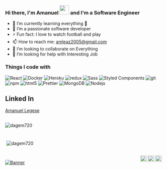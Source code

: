 <!--
**AmanWho101/AmanWho101** is a ✨ _special_ ✨ repository because its `README.md` (this file) appears on your GitHub profile.
-->

### Hi there, I'm Amanuel <img src="https://raw.githubusercontent.com/MartinHeinz/MartinHeinz/master/wave.gif" width="30px"> and I'm a Software Engineer 

- 🌱 I’m currently learning everything 🤣
- 👯 I’m a passionate software developer
- ⚡ Fun fact: I love to watch football and play
- 📫 How to reach me: amleaz2005@gmail.com
- 👯 I’m looking to collaborate on Everything
- 🤔 I’m looking for help with Interesting Job

<h3>Things I code with</h3>
<p>
  <img alt="React" src="https://img.shields.io/badge/-React-45b8d8?style=flat-square&logo=react&logoColor=white" />
  <img alt="Docker" src="https://img.shields.io/badge/-Docker-46a2f1?style=flat-square&logo=docker&logoColor=white" />
  <img alt="Heroku" src="https://img.shields.io/badge/-Heroku-430098?style=flat-square&logo=heroku&logoColor=white" />
  <img alt="redux" src="https://img.shields.io/badge/-Redux-764ABC?style=flat-square&logo=redux&logoColor=white" />
  <img alt="Sass" src="https://img.shields.io/badge/-Sass-CC6699?style=flat-square&logo=sass&logoColor=white" />
  <img alt="Styled Components" src="https://img.shields.io/badge/-Styled_Components-db7092?style=flat-square&logo=styled-components&logoColor=white" />
  <img alt="git" src="https://img.shields.io/badge/-Git-F05032?style=flat-square&logo=git&logoColor=white" />
  <img alt="npm" src="https://img.shields.io/badge/-NPM-CB3837?style=flat-square&logo=npm&logoColor=white" />
  <img alt="html5" src="https://img.shields.io/badge/-HTML5-E34F26?style=flat-square&logo=html5&logoColor=white" />
  <img alt="Prettier" src="https://img.shields.io/badge/-Prettier-F7B93E?style=flat-square&logo=prettier&logoColor=white" />
  <img alt="MongoDB" src="https://img.shields.io/badge/-MongoDB-13aa52?style=flat-square&logo=mongodb&logoColor=white" />
  <img alt="Nodejs" src="https://img.shields.io/badge/-Nodejs-43853d?style=flat-square&logo=Node.js&logoColor=white" />
</p>


## Linked In
<a href="https://www.linkedin.com/in/amanuel-legese-b4101891/">
  Amanuel Legese
</a>

<br>
<br>

<p style="margin-bottom:70px">
  <img
    align="left"
    src="https://github-readme-stats.vercel.app/api/top-langs?username=AmanWho101&theme=dark&background=000000&show_icons=true&locale=en&layout=compact"
    alt="dagem720"
  />
</p>

<p>
  &nbsp;<img
    align="center"
    src="https://github-readme-stats.vercel.app/api?username=AmanWho101&theme=dark&background=000000&show_icons=true&locale=en"
    alt="dagem720"
  />
</p>

<br/>

<a href="http://abogidatech.com/">
  <img align="right" alt="Amanuel Legese | Twitter" width="21px" src="https://raw.githubusercontent.com/anuraghazra/anuraghazra/master/assets/twitter.svg" />
</a>
<a href="https://linkedin.com/in/amanuel-legese-b4101891">
  <img src="https://github.com/gayanvoice/github-active-users-monitor/raw/master/public/images/icons/linkedin.svg" align="right" alt="Amanuel Legese | LinkedIn" width="21px">
</a>
<a href="https://linkedin.com/in/amanuel-legese-b4101891">
  <img src="https://raw.githubusercontent.com/gayanvoice/top-github-users-action/master/public/images/icons/facebook.svg" align="right" alt="Amanuel Legese | Facebook" width="21px"/>
</a>

[![Banner](https://codecrafters.io/images/byox-banner.gif)]([[https://AmanWgo101@github.com](https://github.com/codecrafters-io/build-your-own-x)](https://github.com/codecrafters-io/build-your-own-x))
